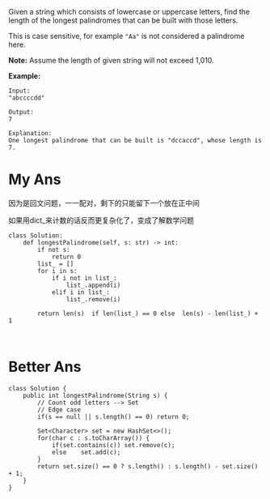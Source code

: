 Given a string which consists of lowercase or uppercase letters, find the length of the longest palindromes that can be built with those letters.

This is case sensitive, for example `"Aa"` is not considered a palindrome here.

**Note:**
Assume the length of given string will not exceed 1,010.

**Example:**

```
Input:
"abccccdd"

Output:
7

Explanation:
One longest palindrome that can be built is "dccaccd", whose length is 7.
```





# My Ans

因为是回文问题，一一配对，剩下的只能留下一个放在正中间



如果用dict_来计数的话反而更复杂化了，变成了解数学问题

```
class Solution:
    def longestPalindrome(self, s: str) -> int:
        if not s:
            return 0
        list_ = []
        for i in s:
            if i not in list_:
                list_.append(i)
            elif i in list_:
                list_.remove(i)
        
        return len(s)  if len(list_) == 0 else  len(s) - len(list_) + 1
            
        
```

# Better Ans

```
class Solution {
    public int longestPalindrome(String s) {
        // Count odd letters --> Set
        // Edge case
        if(s == null || s.length() == 0) return 0;
        
        Set<Character> set = new HashSet<>();
        for(char c : s.toCharArray()) {
            if(set.contains(c)) set.remove(c);
            else    set.add(c);
        }
        return set.size() == 0 ? s.length() : s.length() - set.size() + 1;
    }
}
```

